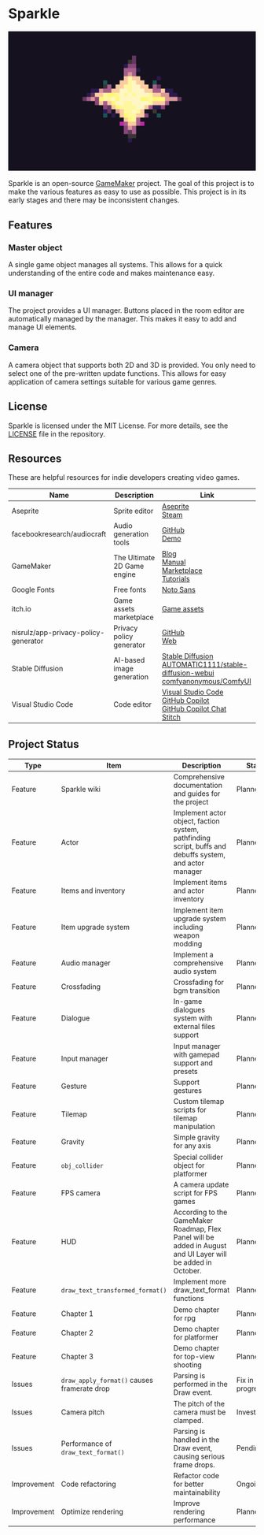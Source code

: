 # Sparkle

![Sparkle](assets/splash.png)

Sparkle is an open-source [GameMaker](https://gamemaker.io/en) project. The goal of this project is to make the various features as easy to use as possible. This project is in its early stages and there may be inconsistent changes.

## Features

### Master object

A single game object manages all systems. This allows for a quick understanding of the entire code and makes maintenance easy.

### UI manager

The project provides a UI manager. Buttons placed in the room editor are automatically managed by the manager. This makes it easy to add and manage UI elements.

### Camera

A camera object that supports both 2D and 3D is provided. You only need to select one of the pre-written update functions. This allows for easy application of camera settings suitable for various game genres.

## License

Sparkle is licensed under the MIT License. For more details, see the [LICENSE](LICENSE) file in the repository.

## Resources

These are helpful resources for indie developers creating video games.

| Name | Description | Link |
| ---- | ----------- | ---- |
| Aseprite | Sprite editor | [Aseprite](https://www.aseprite.org/) <br> [Steam](https://store.steampowered.com/app/431730/Aseprite/) |
| facebookresearch/audiocraft | Audio generation tools | [GitHub](https://github.com/facebookresearch/audiocraft) <br> [Demo](https://huggingface.co/spaces/facebook/MusicGen) |
| GameMaker | The Ultimate 2D Game engine | [Blog](https://gamemaker.io/en/blog) <br> [Manual](https://manual.gamemaker.io/) <br> [Marketplace](https://marketplace.gamemaker.io/) <br> [Tutorials](https://gamemaker.io/en/tutorials) |
| Google Fonts | Free fonts | [Noto Sans](https://fonts.google.com/noto/specimen/Noto+Sans) |
| itch.io | Game assets marketplace | [Game assets](https://itch.io/game-assets) |
| nisrulz/app-privacy-policy-generator | Privacy policy generator | [GitHub](https://github.com/nisrulz/app-privacy-policy-generator) <br> [Web](https://app-privacy-policy-generator.nisrulz.com/) |
| Stable Diffusion | AI-based image generation | [Stable Diffusion](https://stability.ai/stable-image) <br> [AUTOMATIC1111/stable-diffusion-webui](https://github.com/AUTOMATIC1111/stable-diffusion-webui) <br> [comfyanonymous/ComfyUI](https://github.com/comfyanonymous/ComfyUI) |
| Visual Studio Code | Code editor | [Visual Studio Code](https://code.visualstudio.com/) <br> [GitHub Copilot](https://marketplace.visualstudio.com/items?itemName=GitHub.copilot) <br> [GitHub Copilot Chat](https://marketplace.visualstudio.com/items?itemName=GitHub.copilot-chat) <br> [Stitch](https://marketplace.visualstudio.com/items?itemName=bscotch.bscotch-stitch-vscode) |

## Project Status

| Type | Item | Description | Status |
| ---- | ---- | ----------- | ------ |
| Feature | Sparkle wiki | Comprehensive documentation and guides for the project | Planned |
| Feature | Actor | Implement actor object, faction system, pathfinding script, buffs and debuffs system, and actor manager | Planned |
| Feature | Items and inventory | Implement items and actor inventory | Planned |
| Feature | Item upgrade system | Implement item upgrade system including weapon modding | Planned |
| Feature | Audio manager | Implement a comprehensive audio system | Planned |
| Feature | Crossfading | Crossfading for bgm transition | Planned |
| Feature | Dialogue | In-game dialogues system with external files support | Planned |
| Feature | Input manager | Input manager with gamepad support and presets | Planned |
| Feature | Gesture | Support gestures | Planned |
| Feature | Tilemap | Custom tilemap scripts for tilemap manipulation | Planned |
| Feature | Gravity | Simple gravity for any axis | Planned |
| Feature | `obj_collider` | Special collider object for platformer | Planned |
| Feature | FPS camera | A camera update script for FPS games | Planned |
| Feature | HUD | According to the GameMaker Roadmap, Flex Panel will be added in August and UI Layer will be added in October. | Planned |
| Feature | `draw_text_transformed_format()` | Implement more draw_text_format functions | Planned |
| Feature | Chapter 1 | Demo chapter for rpg | Planned |
| Feature | Chapter 2 | Demo chapter for platformer | Planned |
| Feature | Chapter 3 | Demo chapter for top-view shooting | Planned |
| Issues | `draw_apply_format()` causes framerate drop | Parsing is performed in the Draw event. | Fix in progress |
| Issues | Camera pitch | The pitch of the camera must be clamped. | Investigating |
| Issues | Performance of `draw_text_format()` | Parsing is handled in the Draw event, causing serious frame drops. | Pending |
| Improvement | Code refactoring | Refactor code for better maintainability | Ongoing |
| Improvement | Optimize rendering | Improve rendering performance | Planned |
